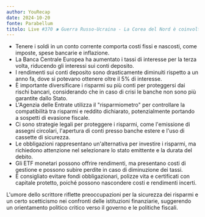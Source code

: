 ```yaml
---
author: YouRecap
date: 2024-10-20
fonte: Parabellum
titolo: Live #370 ⁍ Guerra Russo-Ucraina - La Corea del Nord è coinvolta in Ucraina? - Aggiornamento Fronti
---
```


- Tenere i soldi in un conto corrente comporta costi fissi e nascosti, come imposte, spese bancarie e inflazione.
- La Banca Centrale Europea ha aumentato i tassi di interesse per la terza volta, riducendo gli interessi sui conti deposito.
- I rendimenti sui conti deposito sono drasticamente diminuiti rispetto a un anno fa, dove si potevano ottenere oltre il 5% di interesse.
- È importante diversificare i risparmi su più conti per proteggersi dai rischi bancari, considerando che in caso di crisi le banche non sono più garantite dallo Stato.
- L'Agenzia delle Entrate utilizza il "risparmiometro" per controllare la compatibilità tra risparmi e reddito dichiarato, potenzialmente portando a sospetti di evasione fiscale.
- Ci sono strategie legali per proteggere i risparmi, come l'emissione di assegni circolari, l'apertura di conti presso banche estere e l'uso di cassette di sicurezza.
- Le obbligazioni rappresentano un'alternativa per investire i risparmi, ma richiedono attenzione nel selezionare lo stato emittente e la durata del debito.
- Gli ETF monetari possono offrire rendimenti, ma presentano costi di gestione e possono subire perdite in caso di diminuzione dei tassi.
- È consigliato evitare fondi obbligazionari, polizze vita e certificati con capitale protetto, poiché possono nascondere costi e rendimenti incerti.

L'umore dello scrittore riflette preoccupazioni per la sicurezza dei risparmi e un certo scetticismo nei confronti delle istituzioni finanziarie, suggerendo un orientamento politico critico verso il governo e le politiche fiscali.
